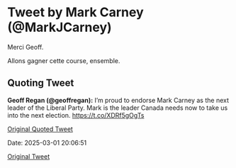 # Tweet by Mark Carney (@MarkJCarney)

Merci Geoff.

Allons gagner cette course, ensemble.

## Quoting Tweet

**Geoff Regan (@geoffregan):** I’m proud to endorse Mark Carney as the next leader of the Liberal Party. Mark is the leader Canada needs now to take us into the next election. https://t.co/XDRf5gOgTs

[Original Quoted Tweet](https://x.com/geoffregan/status/1895902099067859249)

Date: 2025-03-01 20:06:51

[Original Tweet](https://x.com/MarkJCarney/status/1895928741471420638)
